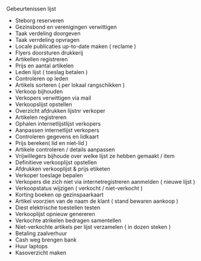 Gebeurtenissen lijst
* Steborg reserveren
* Gezinsbond en verenigingen verwittigen
* Taak verdeling doorgeven
* Taak verrdeling opvragen
* Locale publicaties up-to-date maken ( reclame )
* Flyers doorsturen drukkerij
* Artikellen registreren
* Prijs en aantal artikelen
* Leden lijst ( toeslag betalen )
* Controleren op leden
* Artikels sorteren ( per lokaal rangschikken )
* Verkoop bijhouden
* Verkopers verwittigen via mail
* Verkoopslijst opstellen
* Overzicht afdrukken lijstnr verkoper
* Artikelen registreren
*	Ophalen internetlijstlijst verkopers
*	Aanpassen internetlijst verkopers
*	Controleren gegevens en lidkaart
*	Prijs bereken( lid en niet-lid )
*	Artikele controleren / details aanpassen
*	Vrijwillegers bijhoude over welke lijst ze hebben gemaakt / item 
*	Definitieve verkooplijst opstellen
*	Afdrukken verkooplijst & prijs etiketen
*	Verkoper toeslage bepalen 
*	Verkopers die zich niet via internetregistreren aanmelden ( nieuwe lijst )
*	Verkoopstatus wijzigen ( verkocht / niet-verkocht )
*	Korting boeken op gezinspaarkaart
*	Artikel voorzien van de naam de klant ( stand bewaren aankoop )
*	Diest elektrische toestellen testen
*	Verkooplijst opnieuw genereren
*	Verkochte atrikelen bedragen samentellen
*	Niet-verkochte artikels per lijst verzamelen ( in dozen steken )
*	Betaling zaalverhuur
*	Cash weg brengen bank
*	Huur laptops 
*	Kasoverzicht maken
